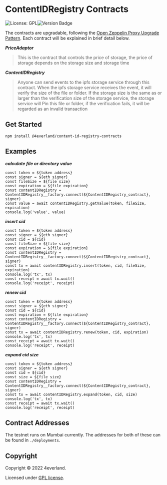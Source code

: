 # ContentIDRegistry Contracts

![License: GPL](https://img.shields.io/badge/license-GPLv2-blue)![Version Badge](https://img.shields.io/badge/version-0.4.4-lightgrey.svg)

The contracts are upgradable, following the [Open Zeppelin Proxy Upgrade Pattern](https://docs.openzeppelin.com/upgrades-plugins/1.x/proxies). Each contract will be explained in brief detail below.

**_PriceAdaptor_**

> This is the contract that controls the price of storage, the price of storage depends on the storage size and storage time

**_ContentIDRegistry_**

> Anyone can send events to the ipfs storage service through this contract. When the ipfs storage service receives the event, it will verify the size of the file or folder. If the storage size is the same as or larger than the verification size of the storage service, the storage service will Pin this file or folder, if the verification fails, it will be regarded as an invalid transaction

## Get Started

```
npm install @4everland/content-id-registry-contracts
```

## Examples

**_calculate file or directory value_**

```
const token = ${token address}
const signer = ${eth signer}
const fileSize = ${file size}
const expiration = ${file expiration}
const contentIDRegistry = ContentIDRegistry__factory.connect(${ContentIDRegistry_contract}, signer)
const value = await contentIDRegistry.getValue(token, fileSize, expiration)
console.log('value', value)
```

**_insert cid_**

```
const token = ${token address}
const signer = ${eth signer}
const cid = ${cid}
const fileSize = ${file size}
const expiration = ${file expiration}
const contentIDRegistry = ContentIDRegistry__factory.connect(${ContentIDRegistry_contract}, signer)
const tx = await contentIDRegistry.insert(token, cid, fileSize, expiration)
console.log('tx', tx)
const receipt = await tx.wait()
console.log('receipt', receipt)
```

**_renew cid_**

```
const token = ${token address}
const signer = ${eth signer}
const cid = ${cid}
const expiration = ${file expiration}
const contentIDRegistry = ContentIDRegistry__factory.connect(${ContentIDRegistry_contract}, signer)
const tx = await contentIDRegistry.renew(token, cid, expiration)
console.log('tx', tx)
const receipt = await tx.wait()
console.log('receipt', receipt)
```

**_expand cid size_**

```
const token = ${token address}
const signer = ${eth signer}
const cid = ${cid}
const size = ${file size}
const contentIDRegistry = ContentIDRegistry__factory.connect(${ContentIDRegistry_contract}, signer)
const tx = await contentIDRegistry.expand(token, cid, size)
console.log('tx', tx)
const receipt = await tx.wait()
console.log('receipt', receipt)
```


## Contract Addresses

The testnet runs on Mumbai currently. The addresses for both of these can be found in `./deployments`.

## Copyright

Copyright &copy; 2022 4everland.

Licensed under [GPL license](LICENSE).
